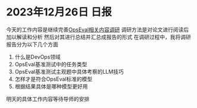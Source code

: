 # 2023年12月26日 日报
今天的工作内容是继续完善[OpsEval相关内容调研](https://www.yuque.com/chougoushi0v0/kb/vx6o19rdbc3cn4xb)
调研方法是对论文进行阅读后加以解读和分析
然后对其进行总结并汇总成报告的形式
在调研过程中，我将调研报告分为以下几个方面
1. 什么是DevOps领域
2. OpsEval基准测试中的任务类型
3. OpsEval基准测试主观题中具体考察的LLM技巧
4. 怎样才是符合OpsEval标准的模型
5. 根据结果具体是哪种模型更好用

明天的具体工作内容等待导师的安排
